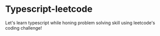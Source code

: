# Typescript-leetcode
Let's learn typescript while honing problem solving skill using leetcode's coding challenge!
